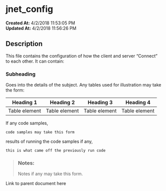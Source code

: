 # jnet_config

**Created At:** 4/2/2018 11:53:05 PM  
**Updated At:** 4/2/2018 11:56:26 PM  


## Description 

This file contains the configuration of how the client and server “Connect” to each other. It can contain:

### Subheading 

Goes into the details of the subject. Any tables used for illustration may take the form:


| Heading 1<br> | Heading 2<br> | Heading 3<br> | Heading 4<br> |
| --- | --- | --- | --- |
| Table element<br> | Table element<br> | Table element<br> | Table element<br> |




If any code samples,

```
code samples may take this form
```



results of running the code samples if any,

```
this is what came off the previously run code 
```






> ### Notes: 
> 
> Notes if any may take this form.




Link to parent document here
